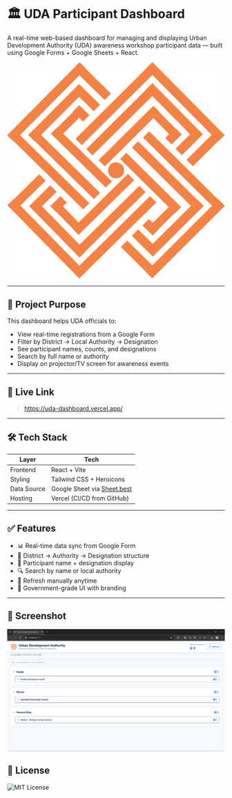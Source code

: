 # 🏛️ UDA Participant Dashboard

A real-time web-based dashboard for managing and displaying Urban Development Authority (UDA) awareness workshop participant data — built using Google Forms + Google Sheets + React.

![Screenshot](./src/assets/logo.png)

---

## 📌 Project Purpose

This dashboard helps UDA officials to:

- View real-time registrations from a Google Form
- Filter by District → Local Authority → Designation
- See participant names, counts, and designations
- Search by full name or authority
- Display on projector/TV screen for awareness events

---

## 🚀 Live Link

> https://uda-dashboard.vercel.app/

---

## 🛠️ Tech Stack

| Layer       | Tech                                |
|-------------|-------------------------------------|
| Frontend    | React + Vite                        |
| Styling     | Tailwind CSS + Heroicons            |
| Data Source | Google Sheet via [Sheet.best](https://sheet.best) |
| Hosting     | Vercel (CI/CD from GitHub)          |

---

## ✅ Features
- 📊 Real-time data sync from Google Form
- 📍 District → Authority → Designation structure
- 👥 Participant name + designation display
- 🔍 Search by name or local authority
- 🔁 Refresh manually anytime
- 🧼 Government-grade UI with branding
  
---

## 📸 Screenshot
![Screenshot](./src/assets/screenshot.png)

## 📜 License
![MIT License](https://docs.github.com/en/repositories/managing-your-repositorys-settings-and-features/customizing-your-repository/licensing-a-repository)
